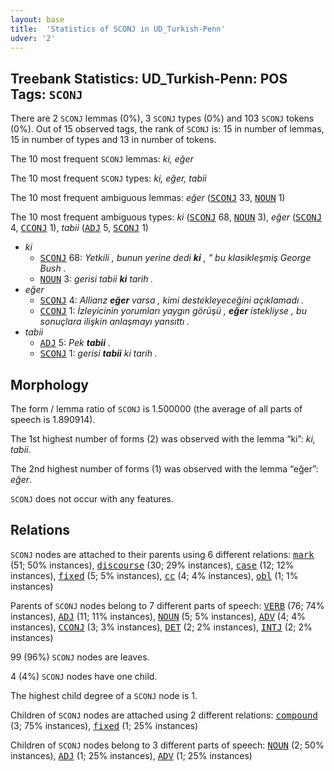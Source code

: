 ```yaml
---
layout: base
title:  'Statistics of SCONJ in UD_Turkish-Penn'
udver: '2'
---
```


## Treebank Statistics: UD_Turkish-Penn: POS Tags: `SCONJ`

There are 2 `SCONJ` lemmas (0%), 3 `SCONJ` types (0%) and 103 `SCONJ` tokens (0%).
Out of 15 observed tags, the rank of `SCONJ` is: 15 in number of lemmas, 15 in number of types and 13 in number of tokens.

The 10 most frequent `SCONJ` lemmas: <em>ki, eğer</em>

The 10 most frequent `SCONJ` types:  <em>ki, eğer, tabii</em>

The 10 most frequent ambiguous lemmas: <em>eğer</em> (<tt><a href="tr_penn-pos-SCONJ.html">SCONJ</a></tt> 33, <tt><a href="tr_penn-pos-NOUN.html">NOUN</a></tt> 1)

The 10 most frequent ambiguous types:  <em>ki</em> (<tt><a href="tr_penn-pos-SCONJ.html">SCONJ</a></tt> 68, <tt><a href="tr_penn-pos-NOUN.html">NOUN</a></tt> 3), <em>eğer</em> (<tt><a href="tr_penn-pos-SCONJ.html">SCONJ</a></tt> 4, <tt><a href="tr_penn-pos-CCONJ.html">CCONJ</a></tt> 1), <em>tabii</em> (<tt><a href="tr_penn-pos-ADJ.html">ADJ</a></tt> 5, <tt><a href="tr_penn-pos-SCONJ.html">SCONJ</a></tt> 1)


* <em>ki</em>
  * <tt><a href="tr_penn-pos-SCONJ.html">SCONJ</a></tt> 68: <em>Yetkili , bunun yerine dedi <b>ki</b> , " bu klasikleşmiş George Bush .</em>
  * <tt><a href="tr_penn-pos-NOUN.html">NOUN</a></tt> 3: <em>gerisi tabii <b>ki</b> tarih .</em>
* <em>eğer</em>
  * <tt><a href="tr_penn-pos-SCONJ.html">SCONJ</a></tt> 4: <em>Allianz <b>eğer</b> varsa , kimi destekleyeceğini açıklamadı .</em>
  * <tt><a href="tr_penn-pos-CCONJ.html">CCONJ</a></tt> 1: <em>İzleyicinin yorumları yaygın görüşü , <b>eğer</b> istekliyse , bu sonuçlara ilişkin anlaşmayı yansıttı .</em>
* <em>tabii</em>
  * <tt><a href="tr_penn-pos-ADJ.html">ADJ</a></tt> 5: <em>Pek <b>tabii</b> .</em>
  * <tt><a href="tr_penn-pos-SCONJ.html">SCONJ</a></tt> 1: <em>gerisi <b>tabii</b> ki tarih .</em>

## Morphology

The form / lemma ratio of `SCONJ` is 1.500000 (the average of all parts of speech is 1.890914).

The 1st highest number of forms (2) was observed with the lemma “ki”: <em>ki, tabii</em>.

The 2nd highest number of forms (1) was observed with the lemma “eğer”: <em>eğer</em>.

`SCONJ` does not occur with any features.


## Relations

`SCONJ` nodes are attached to their parents using 6 different relations: <tt><a href="tr_penn-dep-mark.html">mark</a></tt> (51; 50% instances), <tt><a href="tr_penn-dep-discourse.html">discourse</a></tt> (30; 29% instances), <tt><a href="tr_penn-dep-case.html">case</a></tt> (12; 12% instances), <tt><a href="tr_penn-dep-fixed.html">fixed</a></tt> (5; 5% instances), <tt><a href="tr_penn-dep-cc.html">cc</a></tt> (4; 4% instances), <tt><a href="tr_penn-dep-obl.html">obl</a></tt> (1; 1% instances)

Parents of `SCONJ` nodes belong to 7 different parts of speech: <tt><a href="tr_penn-pos-VERB.html">VERB</a></tt> (76; 74% instances), <tt><a href="tr_penn-pos-ADJ.html">ADJ</a></tt> (11; 11% instances), <tt><a href="tr_penn-pos-NOUN.html">NOUN</a></tt> (5; 5% instances), <tt><a href="tr_penn-pos-ADV.html">ADV</a></tt> (4; 4% instances), <tt><a href="tr_penn-pos-CCONJ.html">CCONJ</a></tt> (3; 3% instances), <tt><a href="tr_penn-pos-DET.html">DET</a></tt> (2; 2% instances), <tt><a href="tr_penn-pos-INTJ.html">INTJ</a></tt> (2; 2% instances)

99 (96%) `SCONJ` nodes are leaves.

4 (4%) `SCONJ` nodes have one child.

The highest child degree of a `SCONJ` node is 1.

Children of `SCONJ` nodes are attached using 2 different relations: <tt><a href="tr_penn-dep-compound.html">compound</a></tt> (3; 75% instances), <tt><a href="tr_penn-dep-fixed.html">fixed</a></tt> (1; 25% instances)

Children of `SCONJ` nodes belong to 3 different parts of speech: <tt><a href="tr_penn-pos-NOUN.html">NOUN</a></tt> (2; 50% instances), <tt><a href="tr_penn-pos-ADJ.html">ADJ</a></tt> (1; 25% instances), <tt><a href="tr_penn-pos-ADV.html">ADV</a></tt> (1; 25% instances)

